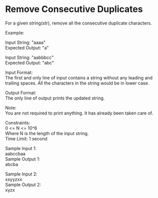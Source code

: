 # Remove Consecutive Duplicates




For a given string(str), remove all the consecutive duplicate characters.       

Example:    

Input String: "aaaa"     
Expected Output: "a"       

Input String: "aabbbcc"       
Expected Output: "abc"      

 Input Format:          
The first and only line of input contains a string without any leading and trailing spaces. All the characters in the string would be in lower case.       

Output Format:          
The only line of output prints the updated string.       

Note:       
You are not required to print anything. It has already been taken care of.        

Constraints:        
0 <= N <= 10^6          
Where N is the length of the input string.        
Time Limit: 1 second          

Sample Input 1:          
aabccbaa          
Sample Output 1:        
abcba       

Sample Input 2:       
xxyyzxx        
Sample Output 2:      
xyzx           

